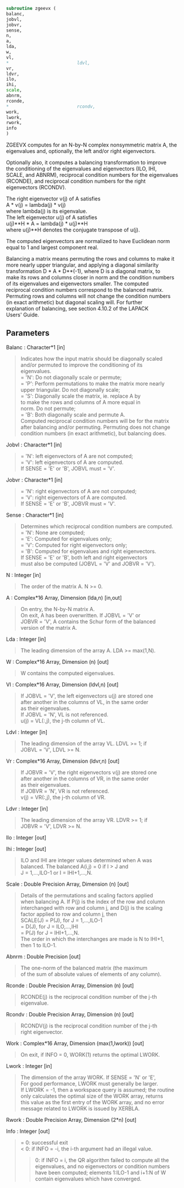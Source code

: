 ```fortran  
subroutine zgeevx (  
balanc,  
jobvl,  
jobvr,  
sense,  
n,  
a,  
lda,  
w,  
vl,  
*                          ldvl,  
vr,  
ldvr,  
ilo,  
ihi,  
scale,  
abnrm,  
rconde,  
*                          rcondv,  
work,  
lwork,  
rwork,  
info  
)  
```  
  
ZGEEVX computes for an N-by-N complex nonsymmetric matrix A, the  
eigenvalues and, optionally, the left and/or right eigenvectors.  
  
Optionally also, it computes a balancing transformation to improve  
the conditioning of the eigenvalues and eigenvectors (ILO, IHI,  
SCALE, and ABNRM), reciprocal condition numbers for the eigenvalues  
(RCONDE), and reciprocal condition numbers for the right  
eigenvectors (RCONDV).  
  
The right eigenvector v(j) of A satisfies  
A * v(j) = lambda(j) * v(j)  
where lambda(j) is its eigenvalue.  
The left eigenvector u(j) of A satisfies  
u(j)**H * A = lambda(j) * u(j)**H  
where u(j)**H denotes the conjugate transpose of u(j).  
  
The computed eigenvectors are normalized to have Euclidean norm  
equal to 1 and largest component real.  
  
Balancing a matrix means permuting the rows and columns to make it  
more nearly upper triangular, and applying a diagonal similarity  
transformation D * A * D**(-1), where D is a diagonal matrix, to  
make its rows and columns closer in norm and the condition numbers  
of its eigenvalues and eigenvectors smaller.  The computed  
reciprocal condition numbers correspond to the balanced matrix.  
Permuting rows and columns will not change the condition numbers  
(in exact arithmetic) but diagonal scaling will.  For further  
explanation of balancing, see section 4.10.2 of the LAPACK  
Users' Guide.  
  
## Parameters  
Balanc : Character*1 [in]  
> Indicates how the input matrix should be diagonally scaled  
> and/or permuted to improve the conditioning of its  
> eigenvalues.  
> = 'N': Do not diagonally scale or permute;  
> = 'P': Perform permutations to make the matrix more nearly  
> upper triangular. Do not diagonally scale;  
> = 'S': Diagonally scale the matrix, ie. replace A by  
> to make the rows and columns of A more equal in  
> norm. Do not permute;  
> = 'B': Both diagonally scale and permute A.  
> Computed reciprocal condition numbers will be for the matrix  
> after balancing and/or permuting. Permuting does not change  
> condition numbers (in exact arithmetic), but balancing does.  
  
Jobvl : Character*1 [in]  
> = 'N': left eigenvectors of A are not computed;  
> = 'V': left eigenvectors of A are computed.  
> If SENSE = 'E' or 'B', JOBVL must = 'V'.  
  
Jobvr : Character*1 [in]  
> = 'N': right eigenvectors of A are not computed;  
> = 'V': right eigenvectors of A are computed.  
> If SENSE = 'E' or 'B', JOBVR must = 'V'.  
  
Sense : Character*1 [in]  
> Determines which reciprocal condition numbers are computed.  
> = 'N': None are computed;  
> = 'E': Computed for eigenvalues only;  
> = 'V': Computed for right eigenvectors only;  
> = 'B': Computed for eigenvalues and right eigenvectors.  
> If SENSE = 'E' or 'B', both left and right eigenvectors  
> must also be computed (JOBVL = 'V' and JOBVR = 'V').  
  
N : Integer [in]  
> The order of the matrix A. N >= 0.  
  
A : Complex*16 Array, Dimension (lda,n) [in,out]  
> On entry, the N-by-N matrix A.  
> On exit, A has been overwritten.  If JOBVL = 'V' or  
> JOBVR = 'V', A contains the Schur form of the balanced  
> version of the matrix A.  
  
Lda : Integer [in]  
> The leading dimension of the array A.  LDA >= max(1,N).  
  
W : Complex*16 Array, Dimension (n) [out]  
> W contains the computed eigenvalues.  
  
Vl : Complex*16 Array, Dimension (ldvl,n) [out]  
> If JOBVL = 'V', the left eigenvectors u(j) are stored one  
> after another in the columns of VL, in the same order  
> as their eigenvalues.  
> If JOBVL = 'N', VL is not referenced.  
> u(j) = VL(:,j), the j-th column of VL.  
  
Ldvl : Integer [in]  
> The leading dimension of the array VL.  LDVL >= 1; if  
> JOBVL = 'V', LDVL >= N.  
  
Vr : Complex*16 Array, Dimension (ldvr,n) [out]  
> If JOBVR = 'V', the right eigenvectors v(j) are stored one  
> after another in the columns of VR, in the same order  
> as their eigenvalues.  
> If JOBVR = 'N', VR is not referenced.  
> v(j) = VR(:,j), the j-th column of VR.  
  
Ldvr : Integer [in]  
> The leading dimension of the array VR.  LDVR >= 1; if  
> JOBVR = 'V', LDVR >= N.  
  
Ilo : Integer [out]  
  
Ihi : Integer [out]  
> ILO and IHI are integer values determined when A was  
> balanced.  The balanced A(i,j) = 0 if I > J and  
> J = 1,...,ILO-1 or I = IHI+1,...,N.  
  
Scale : Double Precision Array, Dimension (n) [out]  
> Details of the permutations and scaling factors applied  
> when balancing A.  If P(j) is the index of the row and column  
> interchanged with row and column j, and D(j) is the scaling  
> factor applied to row and column j, then  
> SCALE(J) = P(J),    for J = 1,...,ILO-1  
> = D(J),    for J = ILO,...,IHI  
> = P(J)     for J = IHI+1,...,N.  
> The order in which the interchanges are made is N to IHI+1,  
> then 1 to ILO-1.  
  
Abnrm : Double Precision [out]  
> The one-norm of the balanced matrix (the maximum  
> of the sum of absolute values of elements of any column).  
  
Rconde : Double Precision Array, Dimension (n) [out]  
> RCONDE(j) is the reciprocal condition number of the j-th  
> eigenvalue.  
  
Rcondv : Double Precision Array, Dimension (n) [out]  
> RCONDV(j) is the reciprocal condition number of the j-th  
> right eigenvector.  
  
Work : Complex*16 Array, Dimension (max(1,lwork)) [out]  
> On exit, if INFO = 0, WORK(1) returns the optimal LWORK.  
  
Lwork : Integer [in]  
> The dimension of the array WORK.  If SENSE = 'N' or 'E',  
> For good performance, LWORK must generally be larger.  
> If LWORK = -1, then a workspace query is assumed; the routine  
> only calculates the optimal size of the WORK array, returns  
> this value as the first entry of the WORK array, and no error  
> message related to LWORK is issued by XERBLA.  
  
Rwork : Double Precision Array, Dimension (2*n) [out]  
  
Info : Integer [out]  
> = 0:  successful exit  
> < 0:  if INFO = -i, the i-th argument had an illegal value.  
> > 0:  if INFO = i, the QR algorithm failed to compute all the  
> eigenvalues, and no eigenvectors or condition numbers  
> have been computed; elements 1:ILO-1 and i+1:N of W  
> contain eigenvalues which have converged.  
  
